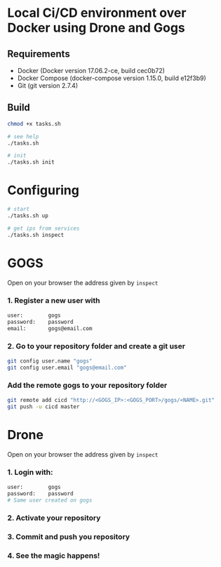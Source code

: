 # Local Ci/CD environment over Docker using Drone and Gogs

## Requirements
- Docker (Docker version 17.06.2-ce, build cec0b72)
- Docker Compose (docker-compose version 1.15.0, build e12f3b9)
- Git (git version 2.7.4)

## Build

``` bash
chmod +x tasks.sh

# see help
./tasks.sh

# init
./tasks.sh init
```

# Configuring
```bash
# start
./tasks.sh up

# get ips from services
./tasks.sh inspect
```

# GOGS
Open on your browser the address given by `inspect`

### 1. Register a new user with
```bash
user:        gogs
password:    password
email:       gogs@email.com
```

### 2. Go to your repository folder and create a git user
```bash
git config user.name "gogs"
git config user.email "gogs@email.com"
```

### Add the remote gogs to your repository folder
```bash
git remote add cicd "http://<GOGS_IP>:<GOGS_PORT>/gogs/<NAME>.git"
git push -u cicd master
```

# Drone
Open on your browser the address given by `inspect`
### 1. Login with:
```bash
user:        gogs
password:    password
# Same user created on gogs
```
### 2. Activate your repository
### 3. Commit and push you repository
### 4. See the magic happens!

